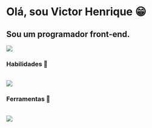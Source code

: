 <h1 align="start">Olá, sou Victor Henrique 😁</h1>
<h2 align="start">Sou um programador front-end.</h2>
<div align="start"> 
  <a href="https://www.linkedin.com/in/victor-henrique-405618284/" target="_blank"><img src="https://img.shields.io/badge/-LinkedIn-%230077B5?style=for-the-badge&logo=linkedin&logoColor=white" target="_blank"></a> 
</div>
<h3 align="start">Habilidades 📝</h3>
<div align="start" valign="top"><br>
  <img src="https://skillicons.dev/icons?i=js,html,css,react,sass,bootstrap,next" />
</div>
<h3 align="start">Ferramentas 🔧</h3>
<div align="start" valign="top"><br>
  <img src="https://skillicons.dev/icons?i=figma,firebase,github," />
</div>
